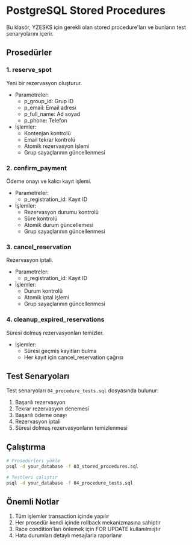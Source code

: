 # PostgreSQL Stored Procedures

Bu klasör, YZESKS için gerekli olan stored procedure'ları ve bunların test senaryolarını içerir.

## Prosedürler

### 1. reserve_spot
Yeni bir rezervasyon oluşturur.
- Parametreler:
  - p_group_id: Grup ID
  - p_email: Email adresi
  - p_full_name: Ad soyad
  - p_phone: Telefon
- İşlemler:
  - Kontenjan kontrolü
  - Email tekrar kontrolü
  - Atomik rezervasyon işlemi
  - Grup sayaçlarının güncellenmesi

### 2. confirm_payment
Ödeme onayı ve kalıcı kayıt işlemi.
- Parametreler:
  - p_registration_id: Kayıt ID
- İşlemler:
  - Rezervasyon durumu kontrolü
  - Süre kontrolü
  - Atomik durum güncellemesi
  - Grup sayaçlarının güncellenmesi

### 3. cancel_reservation
Rezervasyon iptali.
- Parametreler:
  - p_registration_id: Kayıt ID
- İşlemler:
  - Durum kontrolü
  - Atomik iptal işlemi
  - Grup sayaçlarının güncellenmesi

### 4. cleanup_expired_reservations
Süresi dolmuş rezervasyonları temizler.
- İşlemler:
  - Süresi geçmiş kayıtları bulma
  - Her kayıt için cancel_reservation çağrısı

## Test Senaryoları

Test senaryoları `04_procedure_tests.sql` dosyasında bulunur:

1. Başarılı rezervasyon
2. Tekrar rezervasyon denemesi
3. Başarılı ödeme onayı
4. Rezervasyon iptali
5. Süresi dolmuş rezervasyonların temizlenmesi

## Çalıştırma

```bash
# Prosedürleri yükle
psql -d your_database -f 03_stored_procedures.sql

# Testleri çalıştır
psql -d your_database -f 04_procedure_tests.sql
```

## Önemli Notlar

1. Tüm işlemler transaction içinde yapılır
2. Her prosedür kendi içinde rollback mekanizmasına sahiptir
3. Race condition'ları önlemek için FOR UPDATE kullanılmıştır
4. Hata durumları detaylı mesajlarla raporlanır
